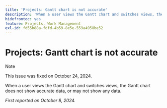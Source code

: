 ```yaml
---
title: 'Projects: Gantt chart is not accurate'
description: 'When a user views the Gantt chart and switches views, the Gantt chart does not show accurate data, or may not show any data. '
hidefromtoc: yes
feature: Projects, Work Management
exl-id: fd55b88a-fdfd-4b59-8e5e-559a4958be52
---
```

# Projects: Gantt chart is not accurate

>[!NOTE]
>
>This issue was fixed on October 24, 2024.

When a user views the Gantt chart and switches views, the Gantt chart does not show accurate data, or may not show any data. 

_First reported on October 8, 2024._
